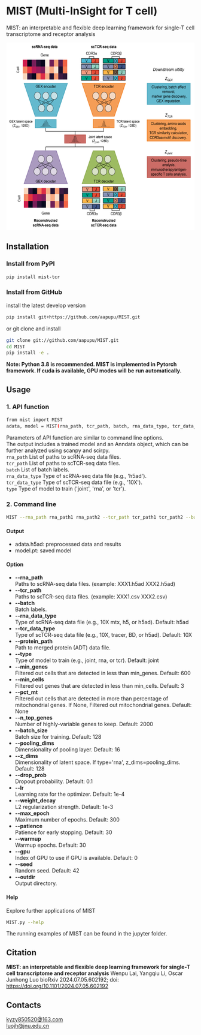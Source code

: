 # MIST (Multi-InSight for T cell)
MIST: an interpretable and flexible deep learning framework for single-T cell transcriptome and receptor analysis

<div align=center><img  height="500" src=https://github.com/aapupu/MIST/blob/main/doc/MIST.jpg><div align=left>

Installation
-------
### Install from PyPI
```bash
pip install mist-tcr
```

### Install from GitHub
install the latest develop version
```bash
pip install git+https://github.com/aapupu/MIST.git
```
or git clone and install
```bash
git clone git://github.com/aapupu/MIST.git
cd MIST
pip install -e .
```

**Note: Python 3.8 is recommended. MIST is implemented in Pytorch framework. If cuda is available, GPU modes will be run automatically.**

Usage
-------
### 1. API function
```bash
from mist import MIST
adata, model = MIST(rna_path, tcr_path, batch, rna_data_type, tcr_data_type, type)
```
Parameters of API function are similar to command line options.<br />
The output includes a trained model and an Anndata object, which can be further analyzed using scanpy and scirpy.<br />
```rna_path``` List of paths to scRNA-seq data files.<br />
```tcr_path``` List of paths to scTCR-seq data files.<br />
```batch``` List of batch labels.<br />
```rna_data_type``` Type of scRNA-seq data file (e.g., 'h5ad').<br />
```tcr_data_type``` Type of scTCR-seq data file (e.g., '10X').<br />
```type``` Type of model to train ('joint', 'rna', or 'tcr').

### 2. Command line
```bash
MIST --rna_path rna_path1 rna_path2 --tcr_path tcr_path1 tcr_path2 --batch batch1 batch2 --rna_data_type h5ad --tcr_data_type 10X --type joint
```

#### Output 
- adata.h5ad: preprocessed data and results
- model.pt: saved model

#### Option
- **--rna_path**<br />Paths to scRNA-seq data files. (example: XXX1.h5ad XXX2.h5ad)
- **--tcr_path**<br />Paths to scTCR-seq data files. (example: XXX1.csv XXX2.csv)
- **--batch**<br />Batch labels. 
- **--rna_data_type**<br />Type of scRNA-seq data file (e.g., 10X mtx, h5, or h5ad).  Default: h5ad
- **--tcr_data_type**<br />Type of scTCR-seq data file (e.g., 10X, tracer, BD, or h5ad). Default: 10X
- **--protein_path**<br />Path to merged protein (ADT) data file.
- **--type**<br />Type of model to train (e.g., joint, rna, or tcr). Default: joint
- **--min_genes**<br />Filtered out cells that are detected in less than min_genes. Default: 600
- **--min_cells**<br />Filtered out genes that are detected in less than min_cells. Default: 3
- **--pct_mt**<br />Filtered out cells that are detected in more than percentage of mitochondrial genes. If None, Filtered out mitochondrial genes. Default: None
- **--n_top_genes**<br />Number of highly-variable genes to keep. Default: 2000
- **--batch_size**<br />Batch size for training. Default: 128
- **--pooling_dims**<br />Dimensionality of pooling layer. Default: 16
- **--z_dims**<br />Dimensionality of latent space. If type='rna', z_dims=pooling_dims. Default: 128
- **--drop_prob**<br />Dropout probability. Default: 0.1
- **--lr**<br />Learning rate for the optimizer. Default: 1e-4
- **--weight_decay**<br />L2 regularization strength. Default: 1e-3
- **--max_epoch**<br />Maximum number of epochs. Default: 300
- **--patience**<br />Patience for early stopping. Default: 30
- **--warmup**<br />Warmup epochs. Default: 30
- **--gpu**<br />Index of GPU to use if GPU is available. Default: 0
- **--seed**<br />Random seed. Default: 42
- **--outdir**<br />Output directory.

#### Help
Explore further applications of MIST
```bash
MIST.py --help 
```
The running examples of MIST can be found in the jupyter folder.

Citation
-------
**MIST: an interpretable and flexible deep learning framework for single-T cell transcriptome and receptor analysis**
Wenpu Lai, Yangqiu Li, Oscar Junhong Luo
bioRxiv 2024.07.05.602192; doi: https://doi.org/10.1101/2024.07.05.602192 

Contacts
-------
kyzy850520@163.com<br />
luojh@jnu.edu.cn
